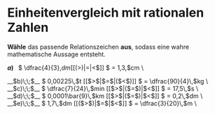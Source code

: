 <!--
version:  0.0.1

language: de

@style
input {
    text-align: center;
}

.flex-container {
    display: flex;
    flex-wrap: wrap;
    align-items: stretch;
    gap: 20px;
}

.flex-child {
    flex: 1;
    min-width: 350px;
    margin-right: 20px;
}

@media (max-width: 400px) {
    .flex-child {
        flex: 100%;
        margin-right: 0;
    }
}
@end

formula: \carry   \textcolor{red}{\scriptsize #1}
formula: \digit   \rlap{\carry{#1}}\phantom{#2}#2
formula: \permil  \text{‰}

import: https://raw.githubusercontent.com/LiaTemplates/Tikz-Jax/main/README.md

script: https://cdn.jsdelivr.net/gh/LiaTemplates/Tikz-Jax@main/dist/index.js


tags: Einheiten, Dezimalzahlen, Bruchrechnung, Länge, Masse, Zeit, mittel, normal, Angeben

comment: Welche angegebene Größe ist größer? Wähle das passende Relationszeichen.

author: Martin Lommatzsch

-->




# Einheitenvergleich mit rationalen Zahlen


**Wähle** das passende Relationszeichen **aus**, sodass eine wahre mathematische Aussage entsteht.



<section class="flex-container">

<div class="flex-child">

__$a)\;\;$__ $ \dfrac{4}{3}\,$dm [[($>$)|$=$|$<$]] $ = 1,3\,$cm \

</div>
<div class="flex-child">
__$b)\;\;$__ $ 0,00225\,$t [[$>$|$=$|($<$)]] $ = \dfrac{90}{4}\,$kg \

</div>
<div class="flex-child">
__$c)\;\;$__ $ \dfrac{7}{24}\,$min [[$>$|($=$)|$<$]] $ = 17,5\,$s \

</div>
<div class="flex-child">
__$d)\;\;$__ $ 0,0001\bar{9}\,$km [[$>$|($=$)|$<$]] $ = 0,2\,$dm \

</div>
<div class="flex-child">
__$e)\;\;$__ $ 1,7\,$dm [[($>$)|$=$|$<$]] $ = \dfrac{3}{20}\,$m \


</div>


</section>





